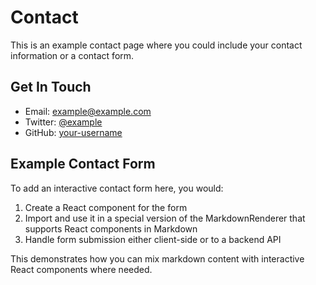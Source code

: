 # Contact

This is an example contact page where you could include your contact information or a contact form.

## Get In Touch

- Email: example@example.com
- Twitter: [@example](https://twitter.com/example)
- GitHub: [your-username](https://github.com/your-username)

## Example Contact Form

To add an interactive contact form here, you would:

1. Create a React component for the form
2. Import and use it in a special version of the MarkdownRenderer that supports React components in Markdown
3. Handle form submission either client-side or to a backend API

This demonstrates how you can mix markdown content with interactive React components where needed.